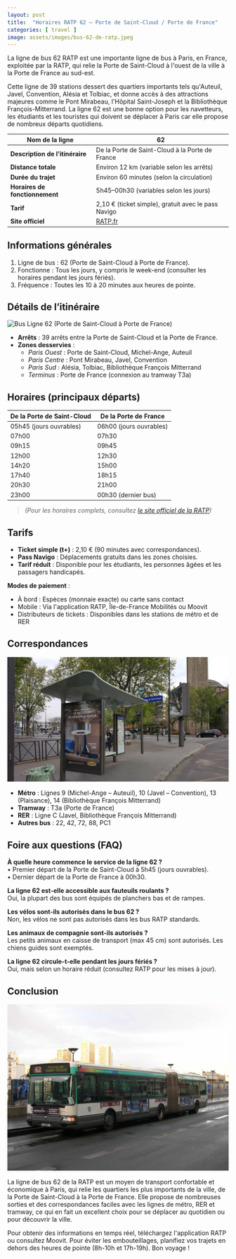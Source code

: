 ```yaml
---
layout: post
title:  "Horaires RATP 62 – Porte de Saint-Cloud / Porte de France"
categories: [ travel ]
image: assets/images/bus-62-de-ratp.jpeg
---
```


La ligne de bus 62 RATP est une importante ligne de bus à Paris, en France, exploitée par la RATP, qui relie la Porte de Saint-Cloud à l'ouest de la ville à la Porte de France au sud-est.  

Cette ligne de 39 stations dessert des quartiers importants tels qu'Auteuil, Javel, Convention, Alésia et Tolbiac, et donne accès à des attractions majeures comme le Pont Mirabeau, l'Hôpital Saint-Joseph et la Bibliothèque François-Mitterrand.  La ligne 62 est une bonne option pour les navetteurs, les étudiants et les touristes qui doivent se déplacer à Paris car elle propose de nombreux départs quotidiens.

| **Nom de la ligne**             | 62                                                               |
|----------------------------------|------------------------------------------------------------------|
| **Description de l’itinéraire**  | De la Porte de Saint-Cloud à la Porte de France                 |
| **Distance totale**              | Environ 12 km (variable selon les arrêts)                       |
| **Durée du trajet**              | Environ 60 minutes (selon la circulation)                       |
| **Horaires de fonctionnement**   | 5h45–00h30 (variables selon les jours)                          |
| **Tarif**                        | 2,10 € (ticket simple), gratuit avec le pass Navigo            |
| **Site officiel**                | [RATP.fr](https://www.ratp.fr)                                 |

## Informations générales

1. Ligne de bus : 62 (Porte de Saint-Cloud à Porte de France).  
2. Fonctionne : Tous les jours, y compris le week-end (consulter les horaires pendant les jours fériés).  
3. Fréquence : Toutes les 10 à 20 minutes aux heures de pointe.

## Détails de l’itinéraire

![Bus Ligne 62 (Porte de Saint-Cloud à Porte de France)](/assets/images/bus-ligne-62-(porte-de-saint-cloud-à-porte-de-france).jpg)

- **Arrêts** : 39 arrêts entre la Porte de Saint-Cloud et la Porte de France.  
- **Zones desservies** :
  - *Paris Ouest* : Porte de Saint-Cloud, Michel-Ange, Auteuil  
  - *Paris Centre* : Pont Mirabeau, Javel, Convention  
  - *Paris Sud* : Alésia, Tolbiac, Bibliothèque François Mitterrand  
  - *Terminus* : Porte de France (connexion au tramway T3a)

## Horaires (principaux départs)

| **De la Porte de Saint-Cloud** | **De la Porte de France**       |
|-------------------------------|----------------------------------|
| 05h45 (jours ouvrables)       | 06h00 (jours ouvrables)          |
| 07h00                         | 07h30                            |
| 09h15                         | 09h45                            |
| 12h00                         | 12h30                            |
| 14h20                         | 15h00                            |
| 17h40                         | 18h15                            |
| 20h30                         | 21h00                            |
| 23h00                         | 00h30 (dernier bus)              |

> *(Pour les horaires complets, consultez [le site officiel de la RATP](https://www.ratp.fr/))*

## Tarifs

- **Ticket simple (t+)** : 2,10 € (90 minutes avec correspondances).  
- **Pass Navigo** : Déplacements gratuits dans les zones choisies.  
- **Tarif réduit** : Disponible pour les étudiants, les personnes âgées et les passagers handicapés.

**Modes de paiement** :
- À bord : Espèces (monnaie exacte) ou carte sans contact  
- Mobile : Via l'application RATP, Île-de-France Mobilités ou Moovit  
- Distributeurs de tickets : Disponibles dans les stations de métro et de RER

## Correspondances

![Porte de Saint-Cloud](/assets/images/porte-de-saint-cloud.jpg)

- **Métro** : Lignes 9 (Michel-Ange – Auteuil), 10 (Javel – Convention), 13 (Plaisance), 14 (Bibliothèque François Mitterrand)  
- **Tramway** : T3a (Porte de France)  
- **RER** : Ligne C (Javel, Bibliothèque François Mitterrand)  
- **Autres bus** : 22, 42, 72, 88, PC1

## Foire aux questions (FAQ)

**À quelle heure commence le service de la ligne 62 ?**  
• Premier départ de la Porte de Saint-Cloud à 5h45 (jours ouvrables).  
• Dernier départ de la Porte de France à 00h30.

**La ligne 62 est-elle accessible aux fauteuils roulants ?**  
Oui, la plupart des bus sont équipés de planchers bas et de rampes.

**Les vélos sont-ils autorisés dans le bus 62 ?**  
Non, les vélos ne sont pas autorisés dans les bus RATP standards.

**Les animaux de compagnie sont-ils autorisés ?**  
Les petits animaux en caisse de transport (max 45 cm) sont autorisés. Les chiens guides sont exemptés.

**La ligne 62 circule-t-elle pendant les jours fériés ?**  
Oui, mais selon un horaire réduit (consultez RATP pour les mises à jour).

## Conclusion

![Bus 62 de RATP](/assets/images/bus-62-de-ratp.jpeg)

La ligne de bus 62 de la RATP est un moyen de transport confortable et économique à Paris, qui relie les quartiers les plus importants de la ville, de la Porte de Saint-Cloud à la Porte de France.  Elle propose de nombreuses sorties et des correspondances faciles avec les lignes de métro, RER et tramway, ce qui en fait un excellent choix pour se déplacer au quotidien ou pour découvrir la ville.  

Pour obtenir des informations en temps réel, téléchargez l'application RATP ou consultez Moovit.  Pour éviter les embouteillages, planifiez vos trajets en dehors des heures de pointe (8h-10h et 17h-19h).  Bon voyage !
